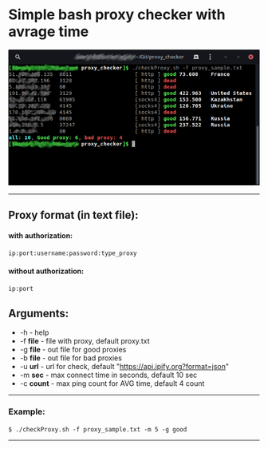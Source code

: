 # Simple bash proxy checker with avrage time #

![Simple bash proxy checker](/img/screenshot.png "Simple bash proxy checker")
***

## Proxy format (in text file): ##
#### with authorization: ####

    ip:port:username:password:type_proxy  

#### without authorization: ####

    ip:port

## Arguments: ##
* -h - help  
* -f **file** - file with proxy, default proxy.txt  
* -g **file** - out file for good proxies  
* -b **file** - out file for bad proxies  
* -u **url** - url for check, default "https://api.ipify.org?format=json"  
* -m **sec** - max connect time in seconds, default 10 sec  
* -c **count** - max ping count for AVG time, default 4 count  

***
### Example: ###
    $ ./checkProxy.sh -f proxy_sample.txt -m 5 -g good

***